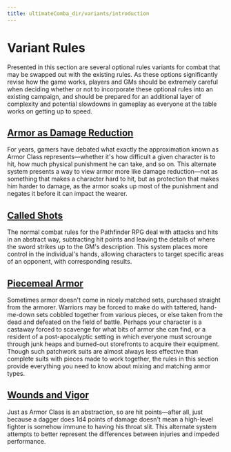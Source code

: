 ```yaml
---
title: ultimateComba_dir/variants/introduction
---
```

# Variant Rules

Presented in this section are several optional rules variants for combat that may be swapped out with the existing rules. As these options significantly revise how the game works, players and GMs should be extremely careful when deciding whether or not to incorporate these optional rules into an existing campaign, and should be prepared for an additional layer of complexity and potential slowdowns in gameplay as everyone at the table works on getting up to speed.

## [Armor as Damage Reduction](armorAsDamageReduction)

For years, gamers have debated what exactly the approximation known as Armor Class represents—whether it's how difficult a given character is to hit, how much physical punishment he can take, and so on. This alternate system presents a way to view armor more like damage reduction—not as something that makes a character hard to hit, but as protection that makes him harder to damage, as the armor soaks up most of the punishment and negates it before it can impact the wearer.

## [Called Shots](calledShots)

The normal combat rules for the Pathfinder RPG deal with attacks and hits in an abstract way, subtracting hit points and leaving the details of where the sword strikes up to the GM's description. This system places more control in the individual's hands, allowing characters to target specific areas of an opponent, with corresponding results.

## [Piecemeal Armor](piecemealArmor)

Sometimes armor doesn't come in nicely matched sets, purchased straight from the armorer. Warriors may be forced to make do with tattered, hand-me-down sets cobbled together from various pieces, or else taken from the dead and defeated on the field of battle. Perhaps your character is a castaway forced to scavenge for what bits of armor she can find, or a resident of a post-apocalyptic setting in which everyone must scrounge through junk heaps and burned-out storefronts to acquire their equipment. Though such patchwork suits are almost always less effective than complete suits with pieces made to work together, the rules in this section provide everything you need to know about mixing and matching armor types.

## [Wounds and Vigor](woundsAndVigor)

Just as Armor Class is an abstraction, so are hit points—after all, just because a dagger does 1d4 points of damage doesn't mean a high-level fighter is somehow immune to having his throat slit. This alternate system attempts to better represent the differences between injuries and impeded performance.

